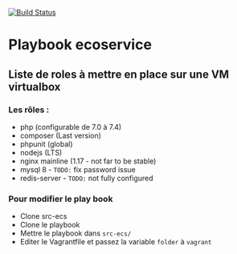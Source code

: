 [![Build Status](https://travis-ci.org/g4-dev/playbook-ecs.svg?branch=master)](https://travis-ci.org/g4-dev/playbook-ecs)

# Playbook ecoservice

Liste de roles à mettre en place sur une VM virtualbox
---
### Les rôles :
- php (configurable de 7.0 à 7.4)
- composer (Last version)
- phpunit (global)
- nodejs (LTS)
- nginx mainline (1.17 - not far to be stable)
- mysql 8 - `TODO:` fix password issue
- redis-server - `TODO:` not fully configured  

### Pour modifier le play book
- Clone src-ecs
- Clone le playbook
- Mettre le playbook dans `src-ecs/`
- Editer le Vagrantfile et passez la variable `folder` à `vagrant`
